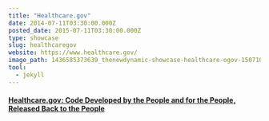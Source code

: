 ```yaml
---
title: "Healthcare.gov"
date: 2014-07-11T03:30:00.000Z
posted_date: 2015-07-11T03:30:00.000Z
type: showcase
slug: healthcaregov
website: https://www.healthcare.gov/
image_path: 1436585373639_thenewdynamic-showcase-healthcare-ogov-150710.jpg
tool:
  - jekyll
---
```


#### [Healthcare.gov: Code Developed by the People and for the People, Released Back to the People](http://www.theatlantic.com/technology/archive/2013/06/healthcaregov-code-developed-by-the-people-and-for-the-people-released-back-to-the-people/277295/)
